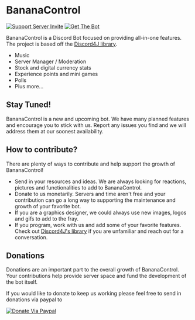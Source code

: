 # BananaControl

[![Support Server Invite](https://img.shields.io/discord/1087759492558639205.svg?color=7289da&label=BananaControl&logo=discord&style=plastic)](https://discord.gg/FFP2BuSaUr)
[![Get The Bot](https://img.shields.io/badge/Get%20BananaControl-v1.0.0--alpha.5-orange?style=plastic)](https://discordapp.com/oauth2/authorize?client_id=712097790561615912&scope=bot)

BananaControl is a Discord Bot focused on providing all-in-one features.  The project is based off the  [Discord4J library](https://github.com/Discord4J/Discord4J/blob/master/README.md). 
 
* Music
* Server Manager / Moderation
* Stock and digital currency stats
* Experience points and mini games
* Polls
* Plus more...

## Stay Tuned!

BananaControl is a new and upcoming bot.  We have many planned features and encourage you to stick with us. Report any issues you find and we will address them at our soonest availability.

## How to contribute?

There are plenty of ways to contribute and help support the growth of BananaControl!

* Send in your resources and ideas.  We are always looking for reactions, pictures and functionalities to add to BananaControl.
* Donate to us monetarily.  Servers and time aren't free and your contribution can go a long way to supporting the maintenance and growth of your favorite bot.
* If you are a graphics designer, we could always use new images, logos and gifs to add to the fray.
* If you program, work with us and add some of your favorite features. Check out [Discord4J's library](https://github.com/Discord4J/Discord4J/blob/master/README.md) if you are unfamiliar and reach out for a conversation.

## Donations

Donations are an important part to the overall growth of BananaControl.  Your contributions help provide server space and fund the development of the bot itself. 

If you would like to donate to keep us working please feel free to send in donations via paypal to 

[![Donate Via Paypal](https://img.shields.io/badge/Donate%20Via%20Paypal-steelblue)](https://)





